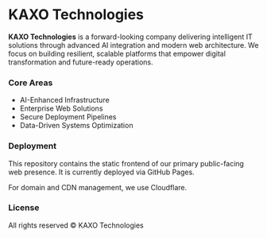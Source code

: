 # KAXO Technologies

**KAXO Technologies** is a forward-looking company delivering intelligent IT solutions through advanced AI integration and modern web architecture. We focus on building resilient, scalable platforms that empower digital transformation and future-ready operations.

### Core Areas

- AI-Enhanced Infrastructure
- Enterprise Web Solutions
- Secure Deployment Pipelines
- Data-Driven Systems Optimization

### Deployment

This repository contains the static frontend of our primary public-facing web presence. It is currently deployed via GitHub Pages.

For domain and CDN management, we use Cloudflare.

### License

All rights reserved © KAXO Technologies
